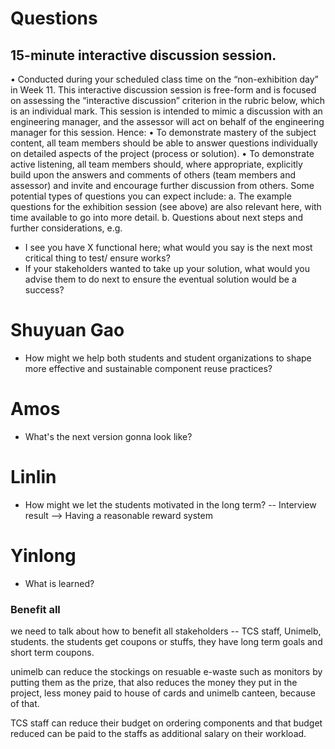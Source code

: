 # Questions
## 15-minute interactive discussion session.
• Conducted during your scheduled class time on the “non-exhibition day” in Week 11.
This interactive discussion session is free-form and is focused on assessing the “interactive
discussion” criterion in the rubric below, which is an individual mark. This session is intended to
mimic a discussion with an engineering manager, and the assessor will act on behalf of the
engineering manager for this session.
Hence:
• To demonstrate mastery of the subject content, all team members should be able to answer
questions individually on detailed aspects of the project (process or solution).
• To demonstrate active listening, all team members should, where appropriate, explicitly build upon
the answers and comments of others (team members and assessor) and invite and encourage
further discussion from others.
Some potential types of questions you can expect include:
a. The example questions for the exhibition session (see above) are also relevant here, with time
available to go into more detail.
b. Questions about next steps and further considerations, e.g.
- I see you have X functional here; what would you say is the next most critical thing to test/
ensure works?
- If your stakeholders wanted to take up your solution, what would you advise them to do next to
ensure the eventual solution would be a success?

# Shuyuan Gao
- How might we help both students and student organizations to shape more effective and sustainable component reuse practices?
# Amos
- What's the next version gonna look like?
# Linlin
- How might we let the students motivated in the long term? -- Interview result --> Having a reasonable reward system
# Yinlong
- What is learned? 

### Benefit all
we need to talk about how to benefit all stakeholders -- TCS staff, Unimelb, students.
the students get coupons or stuffs, they have long term goals and short term coupons.

unimelb can reduce the stockings on resuable e-waste such as monitors by putting them as the prize, that also reduces the money they put in the project, less money paid to house of cards and unimelb canteen, because of that.

TCS staff can reduce their budget on ordering components and that budget reduced can be paid to the staffs as additional salary on their workload.

